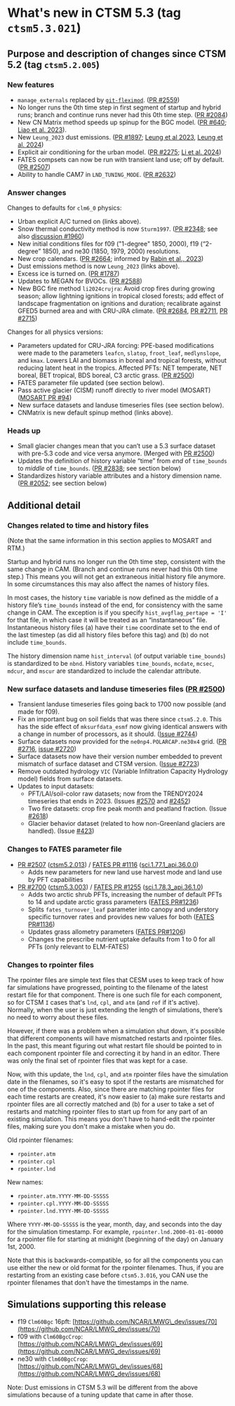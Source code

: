 # What's new in CTSM 5.3 (tag `ctsm5.3.021`)

## Purpose and description of changes since CTSM 5.2 (tag `ctsm5.2.005`)

### New features

* `manage_externals` replaced by [`git-fleximod`](https://github.com/ESMCI/git-fleximod/blob/main/README.md). ([PR \#2559](https://github.com/ESCOMP/CTSM/pull/2559))  
* No longer runs the 0th time step in first segment of startup and hybrid runs; branch and continue runs never had this 0th time step. ([PR \#2084](https://github.com/ESCOMP/CTSM/pull/2084))  
* New CN Matrix method speeds up spinup for the BGC model. ([PR \#640](https://github.com/ESCOMP/CTSM/pull/640); [Liao et al. 2023](https://agupubs.onlinelibrary.wiley.com/doi/10.1029/2023MS003625)).  
* New `Leung_2023` dust emissions. ([PR \#1897](https://github.com/ESCOMP/CTSM/pull/1897); [Leung et al 2023](https://doi.org/10.5194/acp-23-6487-2023), [Leung et al. 2024](https://doi.org/10.5194/acp-24-2287-2024))  
* Explicit air conditioning for the urban model. ([PR \#2275](https://github.com/ESCOMP/CTSM/pull/2275); [Li et al. 2024](https://agupubs.onlinelibrary.wiley.com/share/NY4AYPREB8Y8BUDP7DXD?target=10.1029/2023MS004107))  
* FATES compsets can now be run with transient land use; off by default. ([PR \#2507](https://github.com/ESCOMP/CTSM/pull/2507))  
* Ability to handle CAM7 in `LND_TUNING_MODE`. ([PR \#2632](https://github.com/ESCOMP/CTSM/pull/2632))

### Answer changes

Changes to defaults for `clm6_0` physics:

* Urban explicit A/C turned on (links above).  
* Snow thermal conductivity method is now `Sturm1997`. ([PR \#2348](https://github.com/ESCOMP/CTSM/pull/2348); see also [discussion \#1960](https://github.com/ESCOMP/CTSM/discussions/1960))  
* New initial conditions files for f09 ("1-degree" 1850, 2000), f19 (“2-degree” 1850), and ne30 (1850, 1979, 2000) resolutions.  
* New crop calendars. ([PR \#2664](https://github.com/ESCOMP/CTSM/pull/2664); informed by [Rabin et al., 2023](https://gmd.copernicus.org/articles/16/7253/2023/gmd-16-7253-2023.html))  
* Dust emissions method is now `Leung_2023` (links above).  
* Excess ice is turned on. ([PR \#1787](https://github.com/ESCOMP/CTSM/pull/1787))  
* Updates to MEGAN for BVOCs. ([PR \#2588](https://github.com/ESCOMP/CTSM/pull/2588))  
* New BGC fire method `li2024crujra`: Avoid crop fires during growing season; allow lightning ignitions in tropical closed forests; add effect of landscape fragmentation on ignitions and duration; recalibrate against GFED5 burned area and with CRU-JRA climate. ([PR \#2684](https://github.com/ESCOMP/CTSM/pull/2684), [PR \#2711](https://github.com/ESCOMP/CTSM/pull/2711), [PR \#2715](https://github.com/ESCOMP/CTSM/issues/2715))

Changes for all physics versions:

* Parameters updated for CRU-JRA forcing: PPE-based modifications were made to the parameters `leafcn`, `slatop`, `froot_leaf`, `medlynslope`, and `kmax`. Lowers LAI and biomass in boreal and tropical forests, without reducing latent heat in the tropics. Affected PFTs: NET temperate, NET boreal, BET tropical, BDS boreal, C3 arctic grass. ([PR \#2500](https://github.com/ESCOMP/CTSM/pull/2500))  
* FATES parameter file updated (see section below).  
* Pass active glacier (CISM) runoff directly to river model (MOSART) ([MOSART PR \#94](https://github.com/ESCOMP/MOSART/pull/94))  
* New surface datasets and landuse timeseries files (see section below).  
* CNMatrix is new default spinup method (links above).

### Heads up

* Small glacier changes mean that you can’t use a 5.3 surface dataset with pre-5.3 code and vice versa anymore. (Merged with [PR \#2500](https://github.com/ESCOMP/CTSM/pull/2500))  
* Updates the definition of history variable “time” from *end* of `time_bounds` to *middle* of `time_bounds`. ([PR \#2838](https://github.com/ESCOMP/CTSM/pull/2838); see section below)  
* Standardizes history variable attributes and a history dimension name. ([PR \#2052](https://github.com/ESCOMP/CTSM/pull/2052); see section below)

## 

## Additional detail

### Changes related to time and history files

(Note that the same information in this section applies to MOSART and RTM.)

Startup and hybrid runs no longer run the 0th time step, consistent with the same change in CAM. (Branch and continue runs never had this 0th time step.) This means you will not get an extraneous initial history file anymore. In some circumstances this may also affect the names of history files.

In most cases, the history `time` variable is now defined as the middle of a history file’s `time_bounds` instead of the end, for consistency with the same change in CAM. The exception is if you specify `hist_avgflag_pertape = 'I'` for that file, in which case it will be treated as an “instantaneous” file. Instantaneous history files (a) have their `time` coordinate set to the end of the last timestep (as did all history files before this tag) and (b) do not include `time_bounds`.

The history dimension name `hist_interval` (of output variable `time_bounds`) is standardized to be `nbnd`. History variables `time_bounds`, `mcdate`, `mcsec`, `mdcur`, and `mscur` are standardized to include the calendar attribute.

### New surface datasets and landuse timeseries files ([PR \#2500](https://github.com/ESCOMP/CTSM/pull/2500))

* Transient landuse timeseries files going back to 1700 now possible (and made for f09).  
* Fix an important bug on soil fields that was there since `ctsm5.2.0`. This has the side effect of `mksurfdata_esmf` now giving identical answers with a change in number of processors, as it should. ([Issue \#2744](https://github.com/ESCOMP/CTSM/issues/2744))  
* Surface datasets now provided for the `ne0np4.POLARCAP.ne30x4` grid. ([PR \#2716](https://github.com/ESCOMP/CTSM/pull/2716), [issue \#2720](https://github.com/ESCOMP/CTSM/issues/2720))  
* Surface datasets now have their version number embedded to prevent mismatch of surface dataset and CTSM version. ([Issue \#2723](https://github.com/ESCOMP/CTSM/issues/2723))  
* Remove outdated hydrology `VIC` (Variable Infiltration Capacity Hydrology model) fields from surface datasets.  
* Updates to input datasets:  
  * PFT/LAI/soil-color raw datasets; now from the TRENDY2024 timeseries that ends in 2023. (Issues [\#2570](https://github.com/ESCOMP/CTSM/issues/2570) and [\#2452](https://github.com/ESCOMP/CTSM/issues/2452))  
  * Two fire datasets: crop fire peak month and peatland fraction. (Issue [\#2618](https://github.com/ESCOMP/CTSM/issues/2618))  
  * Glacier behavior dataset (related to how non-Greenland glaciers are handled). (Issue [\#423](https://github.com/ESCOMP/CTSM/issues/423))

### Changes to FATES parameter file

* [PR \#2507](https://github.com/ESCOMP/CTSM/pull/2507) ([ctsm5.2.013](https://github.com/ESCOMP/CTSM/releases/tag/ctsm5.2.013)) / [FATES PR \#1116](https://github.com/NGEET/fates/pull/1116) ([sci.1.77.1\_api.36.0.0](https://github.com/NGEET/fates/releases/tag/sci.1.77.0_api.36.0.0))  
  * Adds new parameters for new land use harvest mode and land use by PFT capabilities  
* [PR \#2700](https://github.com/ESCOMP/CTSM/pull/2700) ([ctsm5.3.003](https://github.com/ESCOMP/CTSM/releases/tag/ctsm5.3.003)) / [FATES PR \#1255](https://github.com/NGEET/fates/pull/1255) ([sci.1.78.3\_api.36.1.0](https://github.com/NGEET/fates/releases/tag/sci.1.78.3_api.36.1.0))  
  * Adds two arctic shrub PFTs, increasing the number of default PFTs to 14 and update arctic grass parameters ([FATES PR\#1236](https://github.com/NGEET/fates/pull/1236))  
  * Splits `fates_turnover_leaf` parameter into canopy and understory specific turnover rates and provides new values for both ([FATES PR\#1136](https://github.com/NGEET/fates/pull/1136))  
  * Updates grass allometry parameters ([FATES PR\#1206](https://github.com/NGEET/fates/pull/1206))  
  * Changes the prescribe nutrient uptake defaults from 1 to 0 for all PFTs (only relevant to ELM-FATES)

### Changes to rpointer files

The rpointer files are simple text files that CESM uses to keep track of how far simulations have progressed, pointing to the filename of the latest restart file for that component. There is one such file for each component, so for CTSM `I` cases that's `lnd`, `cpl`, and `atm` (and `rof` if it's active). Normally, when the user is just extending the length  of simulations, there’s no need to worry about these files.

However, if there was a problem when a simulation shut down, it's possible that different components will have mismatched restarts and rpointer files. In the past, this meant figuring out what restart file should be pointed to in each component rpointer file and correcting it by hand in an editor. There was only the final set of rpointer files that was kept for a case.

Now, with this update, the `lnd`, `cpl`, and `atm` rpointer files have the simulation date in the filenames, so it's easy to spot if the restarts are mismatched for one of the components. Also, since there are matching rpointer files for each time restarts are created, it's now easier to (a) make sure restarts and rpointer files are all correctly matched and (b) for a user to take a set of restarts and matching rpointer files to start up from for any part of an existing simulation. This means you don't have to hand-edit the rpointer files, making sure you don't make a mistake when you do.

Old rpointer filenames:

* `rpointer.atm`  
* `rpointer.cpl`  
* `rpointer.lnd`

New names:

* `rpointer.atm.YYYY-MM-DD-SSSSS`  
* `rpointer.cpl.YYYY-MM-DD-SSSSS`  
* `rpointer.lnd.YYYY-MM-DD-SSSSS`

Where `YYYY-MM-DD-SSSSS` is the year, month, day, and seconds into the day for the simulation timestamp. For example, `rpointer.lnd.2000-01-01-00000` for a rpointer file for starting at midnight (beginning of the day) on January 1st, 2000\.

Note that this is backwards-compatible, so for all the components you can use either the new or old format for the rpointer filenames. Thus, if you are restarting from an existing case before `ctsm5.3.016`, you CAN use the rpointer filenames that don't have the timestamps in the name.

## Simulations supporting this release

- f19 `Clm60Bgc` 16pft: [https://github.com/NCAR/LMWG\_dev/issues/70](https://github.com/NCAR/LMWG_dev/issues/70)     
- f09 with `Clm60BgcCrop`: [https://github.com/NCAR/LMWG\_dev/issues/69](https://github.com/NCAR/LMWG_dev/issues/69)   
- ne30 with `Clm60BgcCrop`: [https://github.com/NCAR/LMWG\_dev/issues/68](https://github.com/NCAR/LMWG_dev/issues/68)

Note: Dust emissions in CTSM 5.3 will be different from the above simulations because of a tuning update that came in after those.